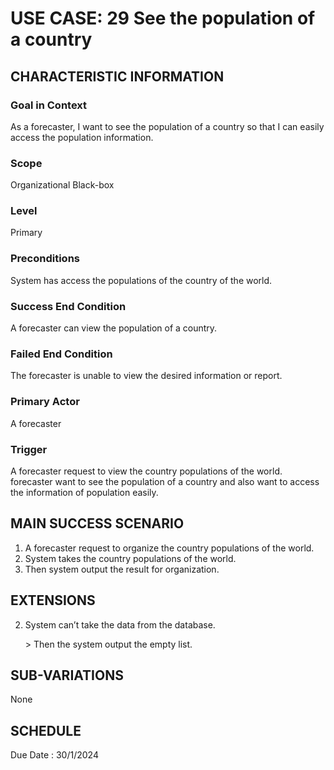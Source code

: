 # USE CASE: 29 See the population of a country
## CHARACTERISTIC INFORMATION

### Goal in Context

As a forecaster, I want to see the population of a country so that I can easily access the population information.

### Scope

Organizational Black-box

### Level

Primary

### Preconditions

System has access the populations of the country of the world.

### Success End Condition

A forecaster can view the population of a country.

### Failed End Condition

The forecaster is unable to view the desired information or report.

### Primary Actor

A forecaster

### Trigger

A forecaster request to view the country populations of the world.
 forecaster want to see the population of a country and also want to access the information of population easily.

## MAIN SUCCESS SCENARIO

1.  A forecaster request to organize the country populations of the world.
2.  System takes the country populations of the world.
3.  Then system output the result for organization.

## EXTENSIONS
 
2. System can’t take the data from the database.

   ​> Then the system output the empty list.

## SUB-VARIATIONS

None

## SCHEDULE

Due Date : 30/1/2024
